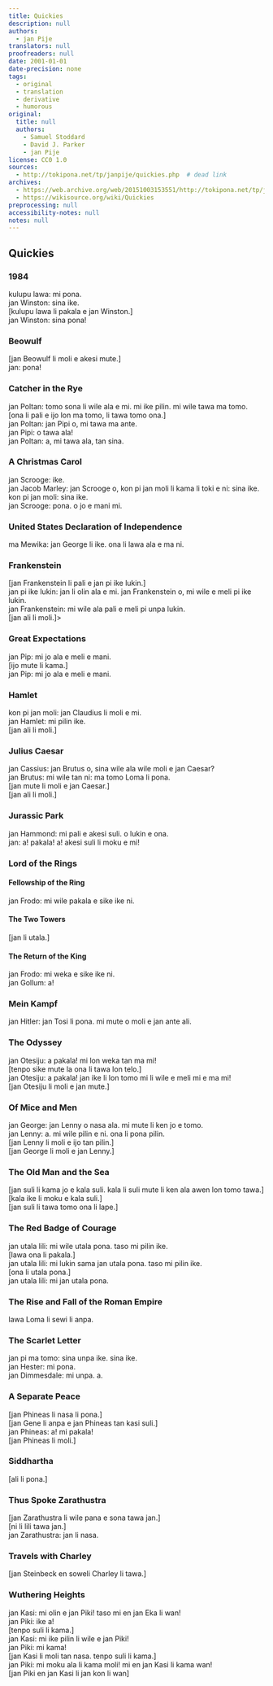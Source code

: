 ```yaml
---
title: Quickies
description: null
authors:
  - jan Pije
translators: null
proofreaders: null
date: 2001-01-01
date-precision: none
tags:
  - original
  - translation
  - derivative
  - humorous
original:
  title: null
  authors:
    - Samuel Stoddard
    - David J. Parker
    - jan Pije
license: CC0 1.0
sources:
  - http://tokipona.net/tp/janpije/quickies.php  # dead link
archives:
  - https://web.archive.org/web/20151003153551/http://tokipona.net/tp/janpije/quickies.php
  - https://wikisource.org/wiki/Quickies
preprocessing: null
accessibility-notes: null
notes: null
---
```


<!--
The idea for Toki Pona Quickies is based on [Book-A-Minute](http://rinkworks.com/bookaminute/).

If you'd like to contribute additional Quickies, please [contact me](https://web.archive.org/web/20151003153551/http://tokipona.net/tp/janpije/contact.php).
-->

## Quickies

### 1984
kulupu lawa: mi pona.  \
jan Winston: sina ike.  \
\[kulupu lawa li pakala e jan Winston.]  \
jan Winston: sina pona!

### Beowulf
\[jan Beowulf li moli e akesi mute.]  \
jan: pona!

### Catcher in the Rye <!-- (submitted by Toki Ponan "Caesium Rubidium") -->
jan Poltan: tomo sona li wile ala e mi. mi ike pilin. mi wile tawa ma tomo.  \
\[ona li pali e ijo lon ma tomo, li tawa tomo ona.]  \
jan Poltan: jan Pipi o, mi tawa ma ante.  \
jan Pipi: o tawa ala!  \
jan Poltan: a, mi tawa ala, tan sina.

### A Christmas Carol
jan Scrooge: ike.  \
jan Jacob Marley: jan Scrooge o, kon pi jan moli li kama li toki e ni: sina ike.  \
kon pi jan moli: sina ike.  \
jan Scrooge: pona. o jo e mani mi.

### United States Declaration of Independence
ma Mewika: jan George li ike. ona li lawa ala e ma ni. 

### Frankenstein
\[jan Frankenstein li pali e jan pi ike lukin.]  \
jan pi ike lukin: jan li olin ala e mi. jan Frankenstein o, mi wile e meli pi ike lukin.  \
jan Frankenstein: mi wile ala pali e meli pi unpa lukin.  \
\[jan ali li moli.]>

### Great Expectations
jan Pip: mi jo ala e meli e mani.  \
\[ijo mute li kama.]  \
jan Pip: mi jo ala e meli e mani.

### Hamlet
kon pi jan moli: jan Claudius li moli e mi.  \
jan Hamlet: mi pilin ike.  \
\[jan ali li moli.]

### Julius Caesar
jan Cassius: jan Brutus o, sina wile ala wile moli e jan Caesar?  \
jan Brutus: mi wile tan ni: ma tomo Loma li pona.  \
\[jan mute li moli e jan Caesar.]  \
\[jan ali li moli.] 

### Jurassic Park
jan Hammond: mi pali e akesi suli. o lukin e ona.  \
jan: a! pakala! a! akesi suli li moku e mi!

### Lord of the Rings

#### Fellowship of the Ring
jan Frodo: mi wile pakala e sike ike ni.

#### The Two Towers
\[jan li utala.]

#### The Return of the King
jan Frodo: mi weka e sike ike ni.  \
jan Gollum: a!

### Mein Kampf
jan Hitler: jan Tosi li pona. mi mute o moli e jan ante ali. 

### The Odyssey <!-- (submitted by Toki Ponan "Caesium Rubidium") -->
jan Otesiju: a pakala! mi lon weka tan ma mi!  \
\[tenpo sike mute la ona li tawa lon telo.]  \
jan Otesiju: a pakala! jan ike li lon tomo mi li wile e meli mi e ma mi!  \
\[jan Otesiju li moli e jan mute.]

### Of Mice and Men
jan George: jan Lenny o nasa ala. mi mute li ken jo e tomo.  \
jan Lenny: a. mi wile pilin e ni. ona li pona pilin.  \
\[jan Lenny li moli e ijo tan pilin.]  \
\[jan George li moli e jan Lenny.]

### The Old Man and the Sea
\[jan suli li kama jo e kala suli. kala li suli mute li ken ala awen lon tomo tawa.]  \
\[kala ike li moku e kala suli.]  \
\[jan suli li tawa tomo ona li lape.]

### The Red Badge of Courage
jan utala lili: mi wile utala pona. taso mi pilin ike.  \
\[lawa ona li pakala.]  \
jan utala lili: mi lukin sama jan utala pona. taso mi pilin ike.  \
\[ona li utala pona.]  \
jan utala lili: mi jan utala pona.

### The Rise and Fall of the Roman Empire
lawa Loma li sewi li anpa.

### The Scarlet Letter
jan pi ma tomo: sina unpa ike. sina ike.  \
jan Hester: mi pona.  \
jan Dimmesdale: mi unpa. a.

### A Separate Peace
\[jan Phineas li nasa li pona.]  \
\[jan Gene li anpa e jan Phineas tan kasi suli.]  \
jan Phineas: a! mi pakala!  \
\[jan Phineas li moli.]

### Siddhartha
\[ali li pona.] 

### Thus Spoke Zarathustra
\[jan Zarathustra li wile pana e sona tawa jan.]  \
\[ni li lili tawa jan.]  \
jan Zarathustra: jan li nasa.

### Travels with Charley
\[jan Steinbeck en soweli Charley li tawa.]

### Wuthering Heights <!-- (submitted by Toki Ponan "Caesium Rubidium") -->
jan Kasi: mi olin e jan Piki! taso mi en jan Eka li wan!  \
jan Piki: ike a!  \
\[tenpo suli li kama.]  \
jan Kasi: mi ike pilin li wile e jan Piki!  \
jan Piki: mi kama!  \
\[jan Kasi li moli tan nasa. tenpo suli li kama.]  \
jan Piki: mi moku ala li kama moli! mi en jan Kasi li kama wan!  \
\[jan Piki en jan Kasi li jan kon li wan] 


